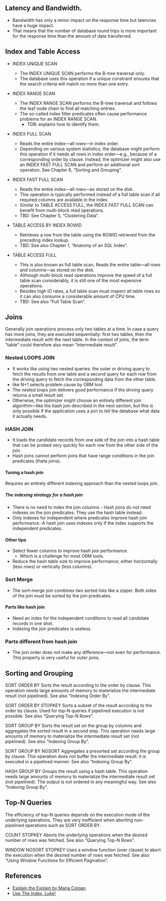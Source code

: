 ## Latency and Bandwidth.
* Bandwidth has only a minor impact on the response time but latencies have a huge impact. 
* That means that the number of database round trips is more important for the response time than the amount of data transferred.

## Index and Table Access
* INDEX UNIQUE SCAN
    * The INDEX UNIQUE SCAN performs the B-tree traversal only. 
    * The database uses this operation if a unique constraint ensures that the search criteria will match no more than one entry.

* INDEX RANGE SCAN
    * The INDEX RANGE SCAN performs the B-tree traversal and follows the leaf node chain to find all matching entries. 
    * The so-called index filter predicates often cause performance problems for an INDEX RANGE SCAN. 
        * TDB: explains how to identify them.

* INDEX FULL SCAN
    * Reads the entire index—all rows—in index order.
    * Depending on various system statistics, the database might perform this operation if it needs all rows in index order—e.g., because of a corresponding order by clause. Instead, the optimizer might also use an INDEX FAST FULL SCAN and perform an additional sort operation. See Chapter 6, “Sorting and Grouping”.

* INDEX FAST FULL SCAN
    * Reads the entire index—all rows—as stored on the disk. 
    * This operation is typically performed instead of a full table scan if all required columns are available in the index. 
    * Similar to TABLE ACCESS FULL, the INDEX FAST FULL SCAN can benefit from multi-block read operations. 
    * TBD: See Chapter 5, “Clustering Data”.

* TABLE ACCESS BY INDEX ROWID
    * Retrieves a row from the table using the ROWID retrieved from the preceding index lookup. 
    * TBD: See also Chapter 1, “Anatomy of an SQL Index”.

* TABLE ACCESS FULL
    * This is also known as full table scan. Reads the entire table—all rows and columns—as stored on the disk. 
    * Although multi-block read operations improve the speed of a full table scan considerably, it is still one of the most expensive operations. 
    * Besides high IO rates, a full table scan must inspect all table rows so it can also consume a considerable amount of CPU time. 
    * TBD: See also “Full Table Scan”.

## Joins
Generally join operations process only two tables at a time. In case a query has more joins, they are executed sequentially: first two tables, then the intermediate result with the next table. In the context of joins, the term “table” could therefore also mean “intermediate result”.

### Nested LOOPS JOIN
* It works like using two nested queries: the outer or driving query to fetch the results from one table and a second query for each row from the driving query to fetch the corresponding data from the other table.
* like N+1 selects problem cause by ORM tool
* The nested loops join delivers good performance if the driving query returns a small result set. 
* Otherwise, the optimizer might choose an entirely different join algorithm—like the hash join described in the next section, but this is only possible if the application uses a join to tell the database what data it actually needs.


### HASH JOIN
* It loads the candidate records from one side of the join into a hash table that can be probed very quickly for each row from the other side of the join. 
* Hash joins cannot perform joins that have range conditions in the join predicates (theta joins).

#### Tuning a hash join
Requires an entirely different indexing approach than the nested loops join. 
##### The indexing strategy for a hash join
* There is no need to index the join columns - Hash joins do not need indexes on the join predicates. They use the hash table instead.
* Only indexes for independent where predicates improve hash join performance.-A hash join uses indexes only if the index supports the independent predicates.

#### Other tips
* Select fewer columns to improve hash join performance.
    * Which is a challenge for most ORM tools.
* Reduce the hash table size to improve performance; either horizontally (less rows) or vertically (less columns).

### Sort Merge
* The sort-merge join combines two sorted lists like a zipper. Both sides of the join must be sorted by the join predicates.

#### Parts like hash join 
* Need an index for the independent conditions to read all candidate records in one shot. 
* Indexing the join predicates is useless. 

### Parts different from hash join 
* The join order does not make any difference—not even for performance. This property is very useful for outer joins. 


## Sorting and Grouping
SORT ORDER BY
Sorts the result according to the order by clause. This operation needs large amounts of memory to materialize the intermediate result (not pipelined). See also “Indexing Order By”.

SORT ORDER BY STOPKEY
Sorts a subset of the result according to the order by clause. Used for top-N queries if pipelined execution is not possible. See also “Querying Top-N Rows”.

SORT GROUP BY
Sorts the result set on the group by columns and aggregates the sorted result in a second step. This operation needs large amounts of memory to materialize the intermediate result set (not pipelined). See also “Indexing Group By”.

SORT GROUP BY NOSORT
Aggregates a presorted set according the group by clause. This operation does not buffer the intermediate result: it is executed in a pipelined manner. See also “Indexing Group By”.

HASH GROUP BY
Groups the result using a hash table. This operation needs large amounts of memory to materialize the intermediate result set (not pipelined). The output is not ordered in any meaningful way. See also “Indexing Group By”.

## Top-N Queries
The efficiency of top-N queries depends on the execution mode of the underlying operations. They are very inefficient when aborting non-pipelined operations such as SORT ORDER BY.

COUNT STOPKEY
Aborts the underlying operations when the desired number of rows was fetched. See also “Querying Top-N Rows”.

WINDOW NOSORT STOPKEY
Uses a window function (over clause) to abort the execution when the desired number of rows was fetched. See also “Using Window Functions for Efficient Pagination”.

## References
* [Explain the Explain by Maria Colgan](https://github.com/EddieChoCho/tech-talks-note/blob/master/2020/ExplainTheExplain.md)
* [Use The Index, Luke!](https://use-the-index-luke.com/)